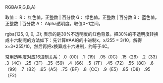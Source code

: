 
RGBA(R,G,B,A)

取值：
R：
红色值。正整数 | 百分数
G：
绿色值。正整数 | 百分数
B：
蓝色值。正整数 | 百分数
A：
Alpha透明度。取值0~1之间。

rgba(125, 0, 0, .3); 表示的是30%不透明度的红色背景。把30%的不透明度转换成十六制呢的方法如下：先计算#AA的的十进制x，x/255 = 3/10，解得x=3*255/10，然后再把x换算成十六进制，约等于4C。

常用透明度对应16进制关系：
.0（00） .1（19） .05（0C） .15（26）
.2（33） .3（4C） .25（3F） .35（59）
.4（66） .5（7F） .45（72） .55（8C）
.6（99） .7（B2） .65（A5） .75（BF）
.8（CC） .9（E5） .85（D8） .95（F2）